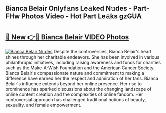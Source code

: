 ## Bianca Belair Onlyf𝚊ns Le𝚊ked N𝚞des - Part-FHw Photos Video - Hot Part Le𝚊ks gzGUA

# <h2><a href="http://ac36.deff.icu/?id=Bianca+Belair">🔗 New 👉🔴 Bianca Belair VIDEO Photos</a></h2>

[![Bianca Belair N𝚞des](https://i.imgur.com/rIISA9y.gif)](http://ac36.deff.icu/?id=Bianca+Belair)
Despite the controversies, Bianca Belair's heart shines through her charitable endeavors. She has been involved in various philanthropic initiatives, including raising awareness and funds for charities such as the Make-A-Wish Foundation and the American Cancer Society. Bianca Belair's compassionate nature and commitment to making a difference have earned her the respect and admiration of her fans. Bianca Belair's influence extends beyond her online presence. Her rise to prominence has sparked discussions about the changing landscape of online content creation and the complexities of online fandom. Her controversial approach has challenged traditional notions of beauty, sexuality, and female empowerment.

